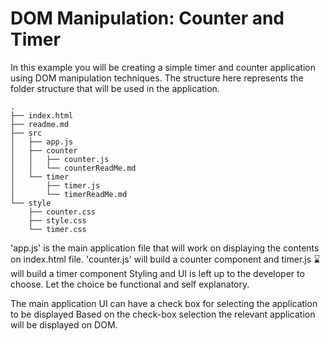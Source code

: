 # DOM Manipulation: Counter and Timer

In this example you will be creating a simple timer and counter application using DOM manipulation techniques.
The structure here represents the folder structure that will be used in the application.

```
.
├── index.html
├── readme.md
├── src
│   ├── app.js
│   ├── counter
│   │   ├── counter.js
│   │   └── counterReadMe.md
│   └── timer
│       ├── timer.js
│       └── timerReadMe.md
└── style
    ├── counter.css
    ├── style.css
    └── timer.css
```

'app.js' is the main application file that will work on displaying the contents on index.html file.
'counter.js' will build a counter component and timer.js :hourglass: will build a timer component
Styling and UI is left up to the developer to choose. Let the choice be functional and self explanatory.

The main application UI can have a check box for selecting the application to be displayed
Based on the check-box selection the relevant application will be displayed on DOM.